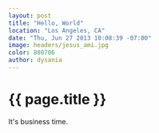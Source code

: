 ```yaml
---
layout: post
title: "Hello, World"
location: "Los Angeles, CA"
date: "Thu, Jun 27 2013 10:08:39 -07:00"
image: headers/jesus_ami.jpg
color: 880706
author: dysania
---
```


{{ page.title }}
================

It's business time.
